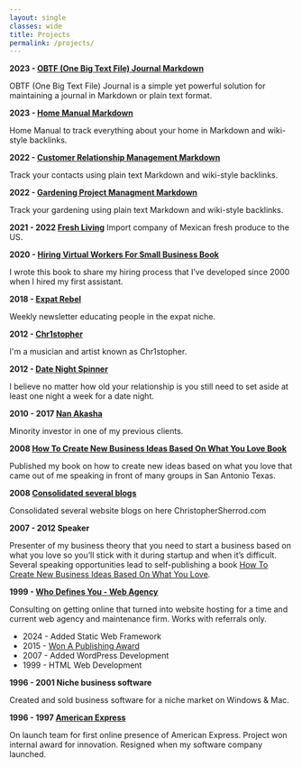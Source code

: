```yaml
---
layout: single
classes: wide
title: Projects
permalink: /projects/
---
```

**2023 - [OBTF (One Big Text File) Journal Markdown](/obtf)**

OBTF (One Big Text File) Journal is a simple yet powerful solution for maintaining a journal in Markdown or plain text format.

**2023 - [Home Manual Markdown](/home-manual)**

Home Manual to track everything about your home in Markdown and wiki-style backlinks.

**2022 - [Customer Relationship Management Markdown](/crm)**

Track your contacts using plain text Markdown and wiki-style backlinks.

**2022 - [Gardening Project Managment Markdown](/gardening)**

Track your gardening using plain text Markdown and wiki-style backlinks.

**2021 - 2022 [Fresh Living](/freshliving/)**
Import company of Mexican fresh produce to the US.

**2020 - [Hiring Virtual Workers For Small Business Book](/hiring)**

I wrote this book to share my hiring process that I’ve developed since 2000 when I hired my first assistant. 

**2018 - [Expat Rebel](/expatrebel)**

Weekly newsletter educating people in the expat niche.

**2012 - [Chr1stopher](/chr1stopher)**

I'm a musician and artist known as Chr1stopher.

**2012 - [Date Night Spinner](/date-night-spinner/)**

I believe no matter how old your relationship is you still need to set aside at least one night a week for a date night. 

**2010 - 2017 [Nan Akasha](/nanakasha)**

Minority investor in one of my previous clients.

**2008 [How To Create New Business Ideas Based On What You Love Book](/business-ideas)**

Published my book on how to create new ideas based on what you love that came out of me speaking in front of many groups in San Antonio Texas.

**2008 [Consolidated several blogs](/welcome/)**

Consolidated several website blogs on here ChristopherSherrod.com

**2007 - 2012 Speaker**

Presenter of my business theory that you need to start a business based on what you love so you’ll stick with it during startup and when it’s difficult. Several speaking opportunities lead to self-publishing a book [How To Create New Business Ideas Based On What You Love](/business-ideas).

**1999 - [Who Defines You - Web Agency](/whodefinesyou)**

Consulting on getting online that turned into website hosting for a time and current web agency and maintenance firm. Works with referrals only.
- 2024 - Added Static Web Framework
- 2015 - [Won A Publishing Award](/publishing-award/)
- 2007 - Added WordPress Development
- 1999 - HTML Web Development

**1996 - 2001 Niche business software**

Created and sold business software for a niche market on Windows & Mac.

**1996 - 1997 [American Express](https://americanexpress.com)**

On launch team for first online presence of American Express. Project won internal award for innovation. Resigned when my software company launched.